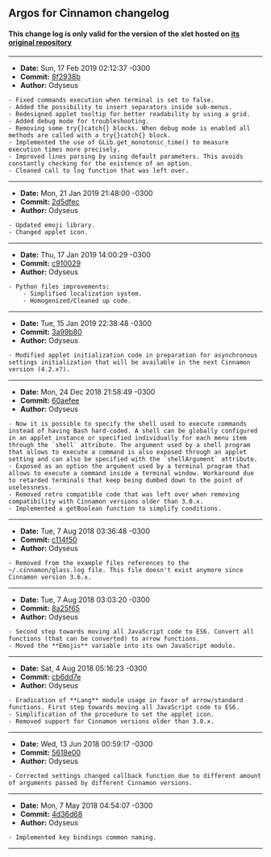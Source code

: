 ## Argos for Cinnamon changelog

#### This change log is only valid for the version of the xlet hosted on [its original repository](https://gitlab.com/Odyseus/CinnamonTools)

***

- **Date:** Sun, 17 Feb 2019 02:12:37 -0300
- **Commit:** [8f2938b](https://gitlab.com/Odyseus/CinnamonTools/commit/8f2938b)
- **Author:** Odyseus

```
- Fixed commands execution when terminal is set to false.
- Added the possibility to insert separators inside sub-menus.
- Redesigned applet tooltip for better readability by using a grid.
- Added debug mode for troubleshooting.
- Removing some try{}catch{} blocks. When debug mode is enabled all methods are called with a try{}catch{} block.
- Implemented the use of GLib.get_monotonic_time() to measure execution times more precisely.
- Improved lines parsing by using default parameters. This avoids constantly checking for the existence of an option.
- Cleaned call to log function that was left over.

```

***

- **Date:** Mon, 21 Jan 2019 21:48:00 -0300
- **Commit:** [2d5dfec](https://gitlab.com/Odyseus/CinnamonTools/commit/2d5dfec)
- **Author:** Odyseus

```
- Updated emoji library.
- Changed applet icon.

```

***

- **Date:** Thu, 17 Jan 2019 14:00:29 -0300
- **Commit:** [c910029](https://gitlab.com/Odyseus/CinnamonTools/commit/c910029)
- **Author:** Odyseus

```
- Python files improvements:
    - Simplified localization system.
    - Homogenized/Cleaned up code.

```

***

- **Date:** Tue, 15 Jan 2019 22:38:48 -0300
- **Commit:** [3a99b80](https://gitlab.com/Odyseus/CinnamonTools/commit/3a99b80)
- **Author:** Odyseus

```
- Modified applet initialization code in preparation for asynchronous settings initialization that will be available in the next Cinnamon version (4.2.x?).

```

***

- **Date:** Mon, 24 Dec 2018 21:58:49 -0300
- **Commit:** [60aefee](https://gitlab.com/Odyseus/CinnamonTools/commit/60aefee)
- **Author:** Odyseus

```
- Now it is possible to specify the shell used to execute commands instead of having Bash hard-coded. A shell can be globally configured in an applet instance or specified individually for each menu item through the `shell` attribute. The argument used by a shell program that allows to execute a command is also exposed through an applet setting and can also be specified with the `shellArgument` attribute.
- Exposed as an option the argument used by a terminal program that allows to execute a command inside a terminal window. Workaround due to retarded terminals that keep being dumbed down to the point of uselessness.
- Removed retro compatible code that was left over when removing compatibility with Cinnamon versions older than 3.0.x.
- Implemented a getBoolean function to simplify conditions.

```

***

- **Date:** Tue, 7 Aug 2018 03:36:48 -0300
- **Commit:** [c114f50](https://gitlab.com/Odyseus/CinnamonTools/commit/c114f50)
- **Author:** Odyseus

```
- Removed from the example files references to the ~/.cinnamon/glass.log file. This file doesn't exist anymore since Cinnamon version 3.6.x.

```

***

- **Date:** Tue, 7 Aug 2018 03:03:20 -0300
- **Commit:** [8a25f65](https://gitlab.com/Odyseus/CinnamonTools/commit/8a25f65)
- **Author:** Odyseus

```
- Second step towards moving all JavaScript code to ES6. Convert all functions (that can be converted) to arrow functions.
- Moved the **Emojis** variable into its own JavaScript module.

```

***

- **Date:** Sat, 4 Aug 2018 05:16:23 -0300
- **Commit:** [cb6dd7e](https://gitlab.com/Odyseus/CinnamonTools/commit/cb6dd7e)
- **Author:** Odyseus

```
- Eradication of **Lang** module usage in favor of arrow/standard functions. First step towards moving all JavaScript code to ES6.
- Simplification of the procedure to set the applet icon.
- Removed support for Cinnamon versions older than 3.0.x.

```

***

- **Date:** Wed, 13 Jun 2018 00:59:17 -0300
- **Commit:** [5618e00](https://gitlab.com/Odyseus/CinnamonTools/commit/5618e00)
- **Author:** Odyseus

```
- Corrected settings changed callback function due to different amount of arguments passed by different Cinnamon versions.

```

***

- **Date:** Mon, 7 May 2018 04:54:07 -0300
- **Commit:** [4d36d68](https://gitlab.com/Odyseus/CinnamonTools/commit/4d36d68)
- **Author:** Odyseus

```
- Implemented key bindings common naming.

```

***
